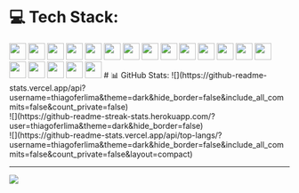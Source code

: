# 💻 Tech Stack:
<img src="https://cdn.jsdelivr.net/gh/devicons/devicon/icons/csharp/csharp-original.svg" width="30" height="30" />
<img src="https://cdn.jsdelivr.net/gh/devicons/devicon/icons/html5/html5-original.svg" width="30" height="30" />
<img src="https://cdn.jsdelivr.net/gh/devicons/devicon/icons/typescript/typescript-original.svg" width="30" height="30" />
<img src="https://cdn.jsdelivr.net/gh/devicons/devicon/icons/javascript/javascript-original.svg" width="30" height="30" />
<img src="https://cdn.jsdelivr.net/gh/devicons/devicon/icons/css3/css3-original.svg" width="30" height="30" />
<img src="https://cdn.jsdelivr.net/gh/devicons/devicon/icons/amazonwebservices/amazonwebservices-original.svg" width="30" height="30" />
<img src="https://cdn.jsdelivr.net/gh/devicons/devicon/icons/azure/azure-original.svg" width="30" height="30" />
<img src="https://cdn.jsdelivr.net/gh/devicons/devicon/icons/dot-net/dot-net-original.svg" width="30" height="30" />
<img src="https://cdn.jsdelivr.net/gh/devicons/devicon/icons/angularjs/angularjs-original.svg" width="30" height="30" />
<img src="https://cdn.jsdelivr.net/gh/devicons/devicon/icons/bootstrap/bootstrap-original.svg" width="30" height="30" />
<img src="https://cdn.jsdelivr.net/gh/devicons/devicon/icons/jwt/jwt-original.svg" width="30" height="30" />
<img src="https://cdn.jsdelivr.net/gh/devicons/devicon/icons/jquery/jquery-original.svg" width="30" height="30" />
<img src="https://cdn.jsdelivr.net/gh/devicons/devicon/icons/mariadb/mariadb-original.svg" width="30" height="30" />
<img src="https://cdn.jsdelivr.net/gh/devicons/devicon/icons/github/github-original.svg" width="30" height="30" />
<img src="https://cdn.jsdelivr.net/gh/devicons/devicon/icons/kubernetes/kubernetes-plain.svg" width="30" height="30" />
<img src="https://cdn.jsdelivr.net/gh/devicons/devicon/icons/postman/postman-original.svg" width="30" height="30" />
<img src="https://cdn.jsdelivr.net/gh/devicons/devicon/icons/docker/docker-original.svg" width="30" height="30" />
<img src="https://cdn.jsdelivr.net/gh/devicons/devicon/icons/debian/debian-original.svg" width="30" height="30" />
<img src="https://cdn.jsdelivr.net/gh/devicons/devicon/icons/linux/linux-original.svg" width="30" height="30" />
# 📊 GitHub Stats:
![](https://github-readme-stats.vercel.app/api?username=thiagoferlima&theme=dark&hide_border=false&include_all_commits=false&count_private=false)<br/>
![](https://github-readme-streak-stats.herokuapp.com/?user=thiagoferlima&theme=dark&hide_border=false)<br/>
![](https://github-readme-stats.vercel.app/api/top-langs/?username=thiagoferlima&theme=dark&hide_border=false&include_all_commits=false&count_private=false&layout=compact)

---
[![](https://visitcount.itsvg.in/api?id=thiagoferlima&icon=0&color=0)](https://visitcount.itsvg.in)

<!-- Proudly created with GPRM ( https://gprm.itsvg.in ) -->
